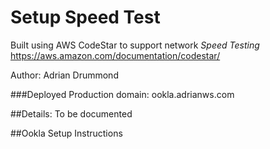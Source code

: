 # Setup Speed Test


Built using AWS CodeStar to support network *Speed Testing*
https://aws.amazon.com/documentation/codestar/


Author: Adrian Drummond




###Deployed Production domain: ookla.adrianws.com




##Details:
To be documented 


##Ookla Setup Instructions 

